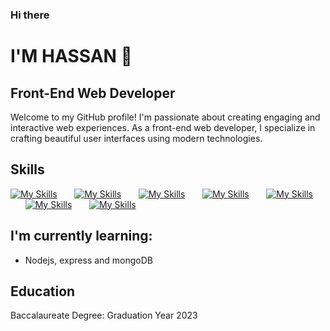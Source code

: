 ### Hi there 

# I'M HASSAN 👋
## Front-End Web Developer

Welcome to my GitHub profile! I'm passionate about creating engaging and interactive web experiences. As a front-end web developer, I specialize in crafting beautiful user interfaces using modern technologies.

## Skills
[![My Skills](https://skillicons.dev/icons?i=html,css)](https://skillicons.dev)
&nbsp;&nbsp;&nbsp;&nbsp;&nbsp; 
[![My Skills](https://skillicons.dev/icons?i=js,ts)](https://skillicons.dev)
&nbsp;&nbsp;&nbsp;&nbsp;&nbsp; 
[![My Skills](https://skillicons.dev/icons?i=react,next)](https://skillicons.dev)
&nbsp;&nbsp;&nbsp;&nbsp;&nbsp; 
[![My Skills](https://skillicons.dev/icons?i=tailwind,materialui)](https://skillicons.dev)
&nbsp;&nbsp;&nbsp;&nbsp;&nbsp; 
[![My Skills](https://skillicons.dev/icons?i=figma,xd)](https://skillicons.dev)
&nbsp;&nbsp;&nbsp;&nbsp;&nbsp; 
[![My Skills](https://skillicons.dev/icons?i=git,github)](https://skillicons.dev)
&nbsp;&nbsp;&nbsp;&nbsp;&nbsp; 
[![My Skills](https://skillicons.dev/icons?i=vercel,vscode)](https://skillicons.dev)
<br/>

## I'm currently learning:
- Nodejs, express and mongoDB

## Education
Baccalaureate Degree: Graduation Year 2023
